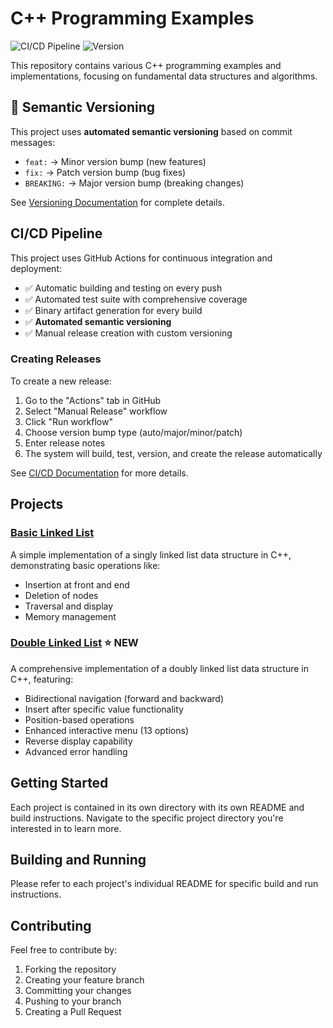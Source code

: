 # C++ Programming Examples

![CI/CD Pipeline](https://github.com/Vikram-singh02/cpp-programming/actions/workflows/ci-cd.yml/badge.svg)
![Version](https://img.shields.io/github/v/tag/Vikram-singh02/cpp-programming?label=version)

This repository contains various C++ programming examples and implementations, focusing on fundamental data structures and algorithms.

## 🎯 Semantic Versioning

This project uses **automated semantic versioning** based on commit messages:
- `feat:` → Minor version bump (new features)
- `fix:` → Patch version bump (bug fixes)  
- `BREAKING:` → Major version bump (breaking changes)

See [Versioning Documentation](docs/VERSIONING.md) for complete details.

## CI/CD Pipeline

This project uses GitHub Actions for continuous integration and deployment:
- ✅ Automatic building and testing on every push
- ✅ Automated test suite with comprehensive coverage
- ✅ Binary artifact generation for every build
- ✅ **Automated semantic versioning**
- ✅ Manual release creation with custom versioning

### Creating Releases
To create a new release:
1. Go to the "Actions" tab in GitHub
2. Select "Manual Release" workflow
3. Click "Run workflow"
4. Choose version bump type (auto/major/minor/patch)
5. Enter release notes
6. The system will build, test, version, and create the release automatically

See [CI/CD Documentation](.github/README.md) for more details.

## Projects

### [Basic Linked List](basic_linked_list/)
A simple implementation of a singly linked list data structure in C++, demonstrating basic operations like:
- Insertion at front and end
- Deletion of nodes
- Traversal and display
- Memory management

### [Double Linked List](double_linked_list/) ⭐ NEW
A comprehensive implementation of a doubly linked list data structure in C++, featuring:
- Bidirectional navigation (forward and backward)
- Insert after specific value functionality
- Position-based operations
- Enhanced interactive menu (13 options)
- Reverse display capability
- Advanced error handling

## Getting Started

Each project is contained in its own directory with its own README and build instructions. Navigate to the specific project directory you're interested in to learn more.

## Building and Running

Please refer to each project's individual README for specific build and run instructions.

## Contributing

Feel free to contribute by:
1. Forking the repository
2. Creating your feature branch
3. Committing your changes
4. Pushing to your branch
5. Creating a Pull Request
